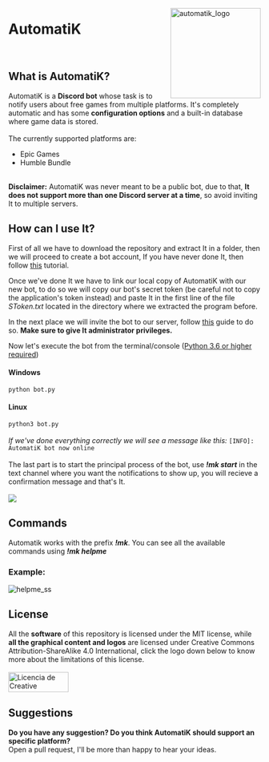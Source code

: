 <img src="http://www.axyss.ovh/automatik/ak_logo.png" alt="automatik_logo" align="right" width="180" height="180"></img>
<h1>AutomatiK</h1>
</br>
<h2>What is AutomatiK?</h2>
AutomatiK is a <b>Discord bot</b> whose task is to notify users about free games from multiple platforms. It's completely automatic and has some <b>configuration options</b> and a built-in database where game data is stored.
</br>
</br>
The currently supported platforms are:

- Epic Games
- Humble Bundle
</br>
<b>Disclaimer:</b> AutomatiK was never meant to be a public bot, due to that, <b>It does not support more than one Discord server at a time</b>, so avoid inviting It to multiple servers.

<h2>How can I use It?</h2>

First of all we have to download the repository and extract It in a folder, then we will proceed to create a bot account, If you have never done It, then follow <a href="https://discordpy.readthedocs.io/en/latest/discord.html#creating-a-bot-account">this</a> tutorial. 

Once we've done It we have to link our local copy of AutomatiK with our new bot, to do so we will copy our bot's secret token (be careful not to copy the application's token instead) and paste It in the first line of the file <i>SToken.txt</i> located in the directory where we extracted the program before.

In the next place we will invite the bot to our server, follow <a href="https://discordpy.readthedocs.io/en/latest/discord.html#inviting-your-bot">this</a> guide to do so. <b>Make sure to give It administrator privileges.</b>

Now let's execute the bot from the terminal/console (<a href="https://www.python.org/downloads/">Python 3.6 or higher required</a>)
<h4>Windows</h4>

`python bot.py`
<h4>Linux</h4>

`python3 bot.py`
</br>
</br>
<i>If we've done everything correctly we will see a message like this:</i> `[INFO]: AutomatiK bot now online`
</br>
</br>
The last part is to start the principal process of the bot, use <b><i>!mk start</i></b> in the text channel where you want the notifications to show up, you will recieve a confirmation message and that's It.
</br>
</br>
<img src="http://www.axyss.ovh/automatik/command_success.png" align="bottom"></img>
</br>
<h2>Commands</h2>
Automatik works with the prefix <b><i>!mk</i></b>. 
You can see all the available commands using <b><i>!mk helpme</i></b>
<h3>Example:</h3> <img src="http://www.axyss.ovh/automatik/helpme.png" alt="helpme_ss"></img>
<h2>License</h2>
All the <b>software</b> of this repository is licensed under the MIT license, while <b>all the graphical content and logos</b> are licensed under Creative Commons Attribution-ShareAlike 4.0 International, click the logo down below to know more about the limitations of this license.
</br>
</br>
<a rel="license" href="http://creativecommons.org/licenses/by-sa/4.0/"><img alt="Licencia de Creative Commons" src="https://i.imgur.com/X9WYkk1.png" width="120" height="40"></a>
<h2>Suggestions</h2>
<b>Do you have any suggestion? Do you think AutomatiK should support an specific platform?</b>
</br>
Open a pull request, I'll be more than happy to hear your ideas.
